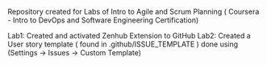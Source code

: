 Repository created for Labs of Intro to Agile and Scrum Planning ( Coursera - Intro to DevOps and Software Engineering Certification)

Lab1: Created and activated Zenhub Extension to GitHub
Lab2: Created a User story template ( found in .github/ISSUE_TEMPLATE ) done using (Settings -> Issues -> Custom Template)
